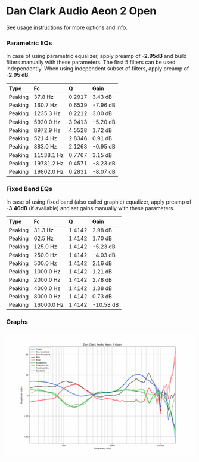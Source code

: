 # Dan Clark Audio Aeon 2 Open
See [usage instructions](https://github.com/jaakkopasanen/AutoEq#usage) for more options and info.

### Parametric EQs
In case of using parametric equalizer, apply preamp of **-2.95dB** and build filters manually
with these parameters. The first 5 filters can be used independently.
When using independent subset of filters, apply preamp of **-2.95 dB**.

| Type    | Fc         |      Q | Gain     |
|:--------|:-----------|:-------|:---------|
| Peaking | 37.8 Hz    | 0.2917 | 3.43 dB  |
| Peaking | 160.7 Hz   | 0.6539 | -7.96 dB |
| Peaking | 1235.3 Hz  | 0.2212 | 3.00 dB  |
| Peaking | 5920.0 Hz  | 3.9413 | -5.20 dB |
| Peaking | 8972.9 Hz  | 4.5528 | 1.72 dB  |
| Peaking | 521.4 Hz   | 2.8346 | 0.91 dB  |
| Peaking | 883.0 Hz   | 2.1268 | -0.95 dB |
| Peaking | 11538.1 Hz | 0.7767 | 3.15 dB  |
| Peaking | 19781.2 Hz | 0.4571 | -8.23 dB |
| Peaking | 19802.0 Hz | 0.2831 | -8.07 dB |

### Fixed Band EQs
In case of using fixed band (also called graphic) equalizer, apply preamp of **-3.46dB**
(if available) and set gains manually with these parameters.

| Type    | Fc         |      Q | Gain      |
|:--------|:-----------|:-------|:----------|
| Peaking | 31.3 Hz    | 1.4142 | 2.98 dB   |
| Peaking | 62.5 Hz    | 1.4142 | 1.70 dB   |
| Peaking | 125.0 Hz   | 1.4142 | -5.23 dB  |
| Peaking | 250.0 Hz   | 1.4142 | -4.03 dB  |
| Peaking | 500.0 Hz   | 1.4142 | 2.16 dB   |
| Peaking | 1000.0 Hz  | 1.4142 | 1.21 dB   |
| Peaking | 2000.0 Hz  | 1.4142 | 2.78 dB   |
| Peaking | 4000.0 Hz  | 1.4142 | 1.38 dB   |
| Peaking | 8000.0 Hz  | 1.4142 | 0.73 dB   |
| Peaking | 16000.0 Hz | 1.4142 | -10.58 dB |

### Graphs
![](./Dan%20Clark%20Audio%20Aeon%202%20Open.png)
